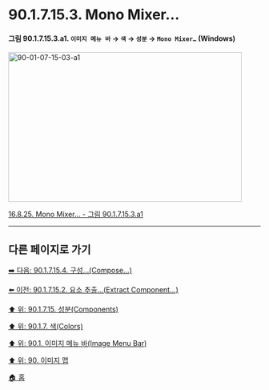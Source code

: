 # 90.1.7.15.3. Mono Mixer…

<a id="90-01-07-15-03-a1"></a>

#### 그림 90.1.7.15.3.a1. `이미지 메뉴 바` → `색` → `성분` → `Mono Mixer…` (Windows)
<img width="466" height="299" alt="90-01-07-15-03-a1" src="https://github.com/user-attachments/assets/e7a14e92-cbc9-4e0d-9cda-4daac1eb41f5" />

[16.8.25. Mono Mixer… - 그림 90.1.7.15.3.a1](./16-08-25-mono-mixer.md#90-01-07-15-03-a1)

***

## 다른 페이지로 가기

[➡️ 다음: 90.1.7.15.4. 구성…(Compose…)](./90-01-07-15-04-compose.md)

[⬅️ 이전: 90.1.7.15.2. 요소 추출…(Extract Component…)](./90-01-07-15-02-extract_component.md)

[⬆️ 위: 90.1.7.15. 성분(Components)](./90-01-07-15-00-components.md)

[⬆️ 위: 90.1.7. 색(Colors)](./90-01-07-00-colors.md)

[⬆️ 위: 90.1. 이미지 메뉴 바(Image Menu Bar)](./90-01-00-image-menu-bar.md)

[⬆️ 위: 90. 이미지 맵](./90-00-image-map.md)

[🏠 홈](./00-home.md)
